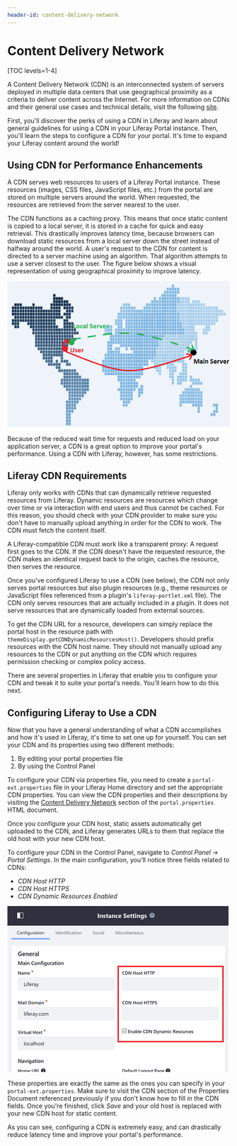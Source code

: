 ```yaml
---
header-id: content-delivery-network
---
```


# Content Delivery Network

[TOC levels=1-4]

A Content Delivery Network (CDN) is an interconnected system of servers deployed
in multiple data centers that use geographical proximity as a criteria to
deliver content across the Internet. For more information on CDNs and their
general use cases and technical details, visit the following
[site](http://en.wikipedia.org/wiki/Content_delivery_network).

First, you'll discover the perks of using a CDN in Liferay and learn about
general guidelines for using a CDN in your Liferay Portal instance. Then, you'll
learn the steps to configure a CDN for your portal. It's time to expand your
Liferay content around the world! 

## Using CDN for Performance Enhancements

A CDN serves web resources to users of a Liferay Portal instance. These
resources (images, CSS files, JavaScript files, etc.) from the portal are stored
on multiple servers around the world. When requested, the resources are
retrieved from the server nearest to the user. 

The CDN functions as a caching proxy. This means that once static content is
copied to a local server, it is stored in a cache for quick and easy retrieval.
This drastically improves latency time, because browsers can download static
resources from a local server down the street instead of halfway around the
world. A user's request to the CDN for content is directed to a server machine
using an algorithm. That algorithm attempts to use a server closest to the user.
The figure below shows a visual representation of using geographical proximity
to improve latency. 

![Figure 5.7: The red lines on the map represent the required distances traveled by requests from a server to the user. Using CDN allows a user to request static resources from a much closer local server, improving download times.](../../images/cdn-map.png)

Because of the reduced wait time for requests and reduced load on your
application server, a CDN is a great option to improve your portal's
performance. Using a CDN with Liferay, however, has some restrictions. 

## Liferay CDN Requirements

Liferay only works with CDNs that can dynamically retrieve requested resources
from Liferay. Dynamic resources are resources which change over time or via
interaction with end users and thus cannot be cached. For this reason, you
should check with your CDN provider to make sure you don't have to manually
upload anything in order for the CDN to work. The CDN must fetch the content
itself. 

A Liferay-compatible CDN must work like a transparent proxy: A request first
goes to the CDN. If the CDN doesn't have the requested resource, the CDN makes
an identical request back to the origin, caches the resource, then serves the
resource.

Once you've configured Liferay to use a CDN (see below), the CDN not only serves
portal resources but also plugin resources (e.g., theme resources or JavaScript
files referenced from a plugin's `liferay-portlet.xml` file). The CDN only
serves resources that are actually included in a plugin. It does not serve
resources that are dynamically loaded from external sources.

To get the CDN URL for a resource, developers can simply replace the portal host
in the resource path with `themeDisplay.getCDNDynamicResourcesHost()`.
Developers should prefix resources with the CDN host name. They should not
manually upload any resources to the CDN or put anything on the CDN which
requires permission checking or complex policy access.

There are several properties in Liferay that enable you to configure your CDN
and tweak it to suite your portal's needs. You'll learn how to do this next.

## Configuring Liferay to Use a CDN

Now that you have a general understanding of what a CDN accomplishes and how
it's used in Liferay, it's time to set one up for yourself. You can set your CDN
and its properties using two different methods:

1. By editing your portal properties file
2. By using the Control Panel

To configure your CDN via properties file, you need to create a
`portal-ext.properties` file in your Liferay Home directory and set the
appropriate CDN properties. You can view the CDN properties and their
descriptions by visiting the [Content Delivery Network](http://docs.liferay.com/portal/6.2/propertiesdoc/portal.properties.html#Content%20Delivery%20Network)
section of the `portal.properties` HTML document. 

Once you configure your CDN host, static assets automatically get uploaded to
the CDN, and Liferay generates URLs to them that replace the old host with your
new CDN host.

To configure your CDN in the Control Panel, navigate to *Control Panel* &rarr;
*Portal Settings*. In the main configuration, you'll notice three fields related
to CDNs: 

- *CDN Host HTTP* 
- *CDN Host HTTPS* 
- *CDN Dynamic Resources Enabled*

![Figure 5.8: The Control Panel lets you configure your portal's CDN.](../../images/cdn-control-panel.png)

These properties are exactly the same as the ones you can specify in your
`portal-ext.properties`. Make sure to visit the CDN section of the Properties
Document referenced previously if you don't know how to fill in the CDN fields.
Once you're finished, click *Save* and your old host is replaced with your new
CDN host for static content. 

As you can see, configuring a CDN is extremely easy, and can drastically reduce
latency time and improve your portal's performance. 
